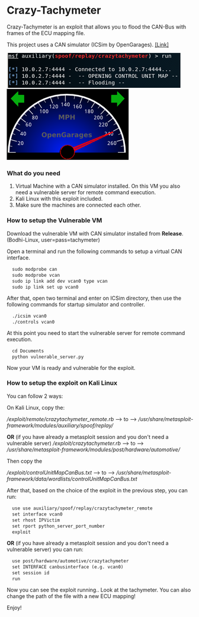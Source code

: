 # Crazy-Tachymeter
Crazy-Tachymeter is an exploit that allows you to flood the CAN-Bus with frames of the ECU mapping file.

This project uses a CAN simulator (ICSim by OpenGarages). [[Link]](https://github.com/zombieCraig/ICSim)

![markdown-preview](img/exploitkali.png)![markdown-preview](img/maxspeed.png)

### What do you need
1) Virtual Machine with a CAN simulator installed. On this VM you also need a vulnerable server for remote command execution.
2) Kali Linux with this exploit included.
3) Make sure the machines are connected each other.


### How to setup the Vulnerable VM
Download the vulnerable VM with CAN simulator installed from **Release**. (Bodhi-Linux, user=pass=tachymeter)

Open a terminal and run the following commands to setup a virtual CAN interface.
```
  sudo modprobe can
  sudo modprobe vcan
  sudo ip link add dev vcan0 type vcan
  sudo ip link set up vcan0
```
After that, open two terminal and enter on ICSim directory, then use the following commands for startup simulator and controller.
```
  ./icsim vcan0
  ./controls vcan0
```
At this point you need to start the vulnerable server for remote command execution.
```
  cd Documents
  python vulnerable_server.py
```
Now your VM is ready and vulnerable for the exploit.
### How to setup the exploit on Kali Linux
You can follow 2 ways:

On Kali Linux, copy the:

  */exploit/remote/crazytachymeter_remote.rb* --> to --> */usr/share/metasploit-framework/modules/auxiliary/spoof/replay/*

  **OR** (if you have already a metasploit session and you don't need a vulnerable server)
  */exploit/crazytachymeter.rb* --> to --> */usr/share/metasploit-framework/modules/post/hardware/automotive/*
  
  Then copy the
  
  */exploit/controlUnitMapCanBus.txt*  --> to --> */usr/share/metasploit-framework/data/wordlists/controlUnitMapCanBus.txt*


After that, based on the choice of the exploit in the previous step, you can run:
```
  use use auxiliary/spoof/replay/crazytachymeter_remote 
  set interface vcan0
  set rhost IPVictim
  set rport python_server_port_number
  exploit
```
**OR** (if you have already a metasploit session and you don't need a vulnerable server) you can run:

```
  use post/hardware/automotive/crazytachymeter 
  set INTERFACE canbusinterface (e.g. vcan0)
  set session id
  run
```
Now you can see the exploit running.. Look at the tachymeter.
You can also change the path of the file with a new ECU mapping!

Enjoy!
